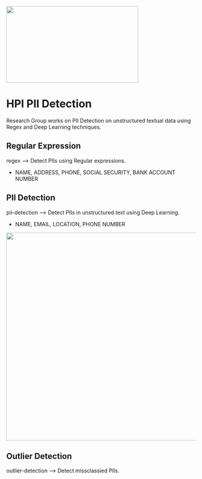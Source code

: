 <img src="https://upload.wikimedia.org/wikipedia/commons/f/f2/Hasso-Plattner-Institut_logo.svg"  width="350" height="202">

# HPI PII Detection
Research Group works on PII Detection on unstructured textual data using Regex and Deep Learning techniques.

## Regular Expression
regex --> Detect PIIs using Regular expressions.
  *  NAME, ADDRESS, PHONE, SOCIAL SECURITY, BANK ACCOUNT NUMBER

## PII Detection
pii-detection --> Detect PIIs in unstructured text using Deep Learning.
  *  NAME, EMAIL, LOCATION, PHONE NUMBER

<img src="https://github.com/hsleonis/hpi-pii-detection/blob/main/pii-detection/pii-dashboard.jpg"  width="550">

## Outlier Detection
outlier-detection --> Detect missclassied PIIs.
